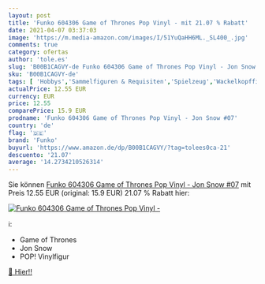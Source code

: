 ```yaml
---
layout: post
title: 'Funko 604306 Game of Thrones Pop Vinyl - mit 21.07 % Rabatt'
date: 2021-04-07 03:37:03
image: 'https://m.media-amazon.com/images/I/51YuQaHH6ML._SL400_.jpg'
comments: true
category: ofertas
author: 'tole.es'
slug: 'B00B1CAGVY-de Funko 604306 Game of Thrones Pop Vinyl - Jon Snow #07'
sku: 'B00B1CAGVY-de'
tags: [ 'Hobbys','Sammelfiguren & Requisiten','Spielzeug','Wackelkopffiguren','funko', ]
actualPrice: 12.55 EUR
currency: EUR
price: 12.55
comparePrice: 15.9 EUR
prodname: 'Funko 604306 Game of Thrones Pop Vinyl - Jon Snow #07'
country: 'de'
flag: '🇩🇪'
brand: 'Funko'
buyurl: 'https://www.amazon.de/dp/B00B1CAGVY/?tag=tolees0ca-21'
descuento: '21.07'
average: '14.2734210526314'
---
```


Sie können [Funko 604306 Game of Thrones Pop Vinyl - Jon Snow #07](https://www.amazon.de/dp/B00B1CAGVY/?tag=tolees0ca-21) mit Preis 12.55 EUR (original: 15.9 EUR) 21.07 % Rabatt hier:

[![Funko 604306 Game of Thrones Pop Vinyl -](https://m.media-amazon.com/images/I/51YuQaHH6ML._SL400_.jpg)](https://www.amazon.de/dp/B00B1CAGVY/?tag=tolees0ca-21)

ℹ️:

- Game of Thrones
- Jon Snow
- POP! Vinylfigur

[🛒 Hier!!](https://www.amazon.de/dp/B00B1CAGVY/?tag=tolees0ca-21)
